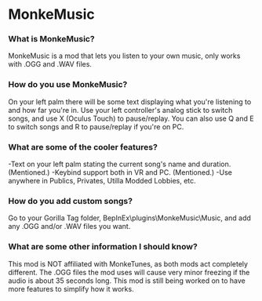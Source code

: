 # MonkeMusic
### What is MonkeMusic?
MonkeMusic is a mod that lets you listen to your own music, only works with .OGG and .WAV files.

### How do you use MonkeMusic?
On your left palm there will be some text displaying what you're listening to and how far you're in.
Use your left controller's analog stick to switch songs, and use X (Oculus Touch) to pause/replay.
You can also use Q and E to switch songs and R to pause/replay if you're on PC.

### What are some of the cooler features?
-Text on your left palm stating the current song's name and duration. (Mentioned.)
-Keybind support both in VR and PC. (Mentioned.)
-Use anywhere in Publics, Privates, Utilla Modded Lobbies, etc.

### How do you add custom songs?
Go to your Gorilla Tag folder, BepInEx\plugins\MonkeMusic\Music, and add any .OGG and/or .WAV files you want.

### What are some other information I should know?
This mod is NOT affiliated with MonkeTunes, as both mods act completely different.
The .OGG files the mod uses will cause very minor freezing if the audio is about 35 seconds long.
This mod is still being worked on to have more features to simplify how it works.

